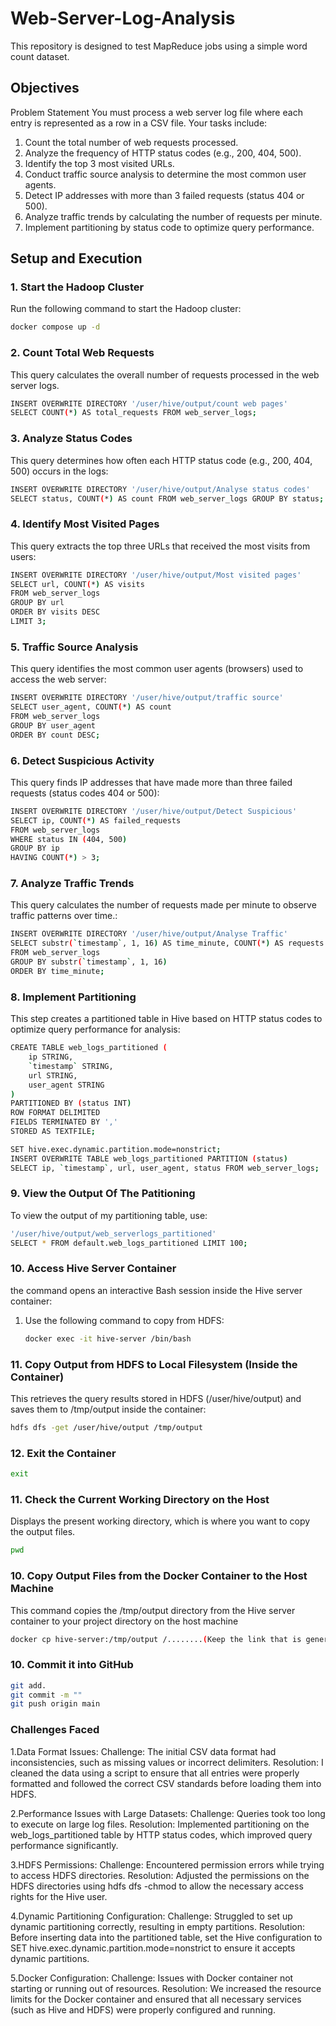 # Web-Server-Log-Analysis

This repository is designed to test MapReduce jobs using a simple word count dataset.

## Objectives
Problem Statement
You must process a web server log file where each entry is represented as a row in a CSV file. Your tasks include:

1. Count the total number of web requests processed.
2. Analyze the frequency of HTTP status codes (e.g., 200, 404, 500).
3. Identify the top 3 most visited URLs.
4. Conduct traffic source analysis to determine the most common user agents.
5. Detect IP addresses with more than 3 failed requests (status 404 or 500).
6. Analyze traffic trends by calculating the number of requests per minute.
7. Implement partitioning by status code to optimize query performance.

## Setup and Execution

### 1. **Start the Hadoop Cluster**

Run the following command to start the Hadoop cluster:

```bash
docker compose up -d
```

### 2. **Count Total Web Requests**
 This query calculates the overall number of requests processed in the web server logs.
```bash
INSERT OVERWRITE DIRECTORY '/user/hive/output/count web pages'
SELECT COUNT(*) AS total_requests FROM web_server_logs;
```

### 3. **Analyze Status Codes**

This query determines how often each HTTP status code (e.g., 200, 404, 500) occurs in the logs:

```bash
INSERT OVERWRITE DIRECTORY '/user/hive/output/Analyse status codes'
SELECT status, COUNT(*) AS count FROM web_server_logs GROUP BY status;
```

### 4. **Identify Most Visited Pages**

This query extracts the top three URLs that received the most visits from users:

```bash
INSERT OVERWRITE DIRECTORY '/user/hive/output/Most visited pages'
SELECT url, COUNT(*) AS visits 
FROM web_server_logs 
GROUP BY url 
ORDER BY visits DESC 
LIMIT 3;
```

### 5. **Traffic Source Analysis**

This query identifies the most common user agents (browsers) used to access the web server:

```bash
INSERT OVERWRITE DIRECTORY '/user/hive/output/traffic source'
SELECT user_agent, COUNT(*) AS count 
FROM web_server_logs 
GROUP BY user_agent 
ORDER BY count DESC;
```

### 6. **Detect Suspicious Activity**

This query finds IP addresses that have made more than three failed requests (status codes 404 or 500):

```bash
INSERT OVERWRITE DIRECTORY '/user/hive/output/Detect Suspicious'
SELECT ip, COUNT(*) AS failed_requests 
FROM web_server_logs  
WHERE status IN (404, 500) 
GROUP BY ip 
HAVING COUNT(*) > 3;
```

### 7. **Analyze Traffic Trends**

This query calculates the number of requests made per minute to observe traffic patterns over time.:

```bash
INSERT OVERWRITE DIRECTORY '/user/hive/output/Analyse Traffic'
SELECT substr(`timestamp`, 1, 16) AS time_minute, COUNT(*) AS requests 
FROM web_server_logs 
GROUP BY substr(`timestamp`, 1, 16) 
ORDER BY time_minute;
```

### 8. **Implement Partitioning**

This step creates a partitioned table in Hive based on HTTP status codes to optimize query performance for analysis:

```bash
CREATE TABLE web_logs_partitioned (
    ip STRING,
    `timestamp` STRING,
    url STRING,
    user_agent STRING
)
PARTITIONED BY (status INT)
ROW FORMAT DELIMITED
FIELDS TERMINATED BY ','
STORED AS TEXTFILE;

SET hive.exec.dynamic.partition.mode=nonstrict;
INSERT OVERWRITE TABLE web_logs_partitioned PARTITION (status)
SELECT ip, `timestamp`, url, user_agent, status FROM web_server_logs;

```

### 9. **View the Output Of The Patitioning**

To view the output of my partitioning table, use:

```bash
'/user/hive/output/web_serverlogs_partitioned'
SELECT * FROM default.web_logs_partitioned LIMIT 100;
```

### 10. **Access Hive Server Container**
the command opens an interactive Bash session inside the Hive server container:

1. Use the following command to copy from HDFS:
    ```bash
    docker exec -it hive-server /bin/bash
    ```
### 11. **Copy Output from HDFS to Local Filesystem (Inside the Container)**

This retrieves the query results stored in HDFS (/user/hive/output) and saves them to /tmp/output inside the container:

```bash
hdfs dfs -get /user/hive/output /tmp/output
```
### 12. **Exit the Container**
   ```bash
   exit
   ```
### 11. **Check the Current Working Directory on the Host**
Displays the present working directory, which is where you want to copy the output files.
```bash
pwd
```
### 10. **Copy Output Files from the Docker Container to the Host Machine**
This command copies the /tmp/output directory from the Hive server container to your project directory on the host machine

```bash
docker cp hive-server:/tmp/output /........(Keep the link that is generated after compiling pwd)

```
### 10. **Commit it into GitHub**


```bash
git add.
git commit -m ""
git push origin main
```

### **Challenges Faced**
1.Data Format Issues:
Challenge: The initial CSV data format had inconsistencies, such as missing values or incorrect delimiters.
Resolution: I cleaned the data using a script to ensure that all entries were properly formatted and followed the correct CSV standards before loading them into HDFS.

2.Performance Issues with Large Datasets:
Challenge: Queries took too long to execute on large log files.
Resolution: Implemented partitioning on the web_logs_partitioned table by HTTP status codes, which improved query performance significantly.

3.HDFS Permissions:
Challenge: Encountered permission errors while trying to access HDFS directories.
Resolution: Adjusted the permissions on the HDFS directories using hdfs dfs -chmod to allow the necessary access rights for the Hive user.

4.Dynamic Partitioning Configuration:
Challenge: Struggled to set up dynamic partitioning correctly, resulting in empty partitions.
Resolution: Before inserting data into the partitioned table, set the Hive configuration to SET hive.exec.dynamic.partition.mode=nonstrict to ensure it accepts dynamic partitions.

5.Docker Configuration:
Challenge: Issues with Docker container not starting or running out of resources.
Resolution: We increased the resource limits for the Docker container and ensured that all necessary services (such as Hive and HDFS) were properly configured and running.

